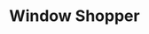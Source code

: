 ---
layout: portfolio_entry
url-title: wshoppr.com
title: Window Shopper
image: http://placehold.it/240x240
desc: An easy way to save products you're interested in buying via a Chrome browser plugin.
site-url: http://wshoppr.com
---